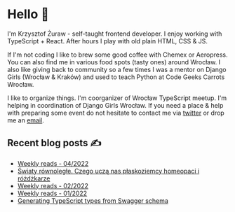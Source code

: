 # Hello 👋

I'm Krzysztof Żuraw - self-taught frontend developer. I enjoy working with TypeScript + React.
After hours I play with old plain HTML, CSS & JS.

If I'm not coding I like to brew some good coffee with Chemex or Aeropress. You can also find me in
various food spots (tasty ones) around Wrocław. I also like giving back to community so a few times
I was a mentor on Django Girls (Wrocław & Kraków) and used to teach Python at Code Geeks Carrots Wrocław.

I like to organize things. I'm coorganizer of Wrocław TypeScript meetup.
I'm helping in coordination of Django Girls Wrocław.
If you need a place & help with preparing some event do not hesitate to contact me via
[twitter](https://twitter.com/krzysztof_zuraw) or drop me an [email](mailto:github@kzuraw.com).

## Recent blog posts ✍️

<!-- FEED-START -->
- [Weekly reads - 04/2022](https://krzysztofzuraw.com/blog/2022/weekly-04/)
- [Światy równoległe. Czego uczą nas płaskoziemcy homeopaci i różdżkarze](https://krzysztofzuraw.com/book/2022/swiaty-rownolegle.-czego-ucza-nas-plaskoziemcy-homeopaci-i-rozdzkarze/)
- [Weekly reads - 02/2022](https://krzysztofzuraw.com/blog/2022/weekly-02/)
- [Weekly reads - 01/2022](https://krzysztofzuraw.com/blog/2022/weekly-01/)
- [Generating TypeScript types from Swagger schema](https://krzysztofzuraw.com/blog/2022/typescript-types-swagger/)
<!-- FEED-END -->